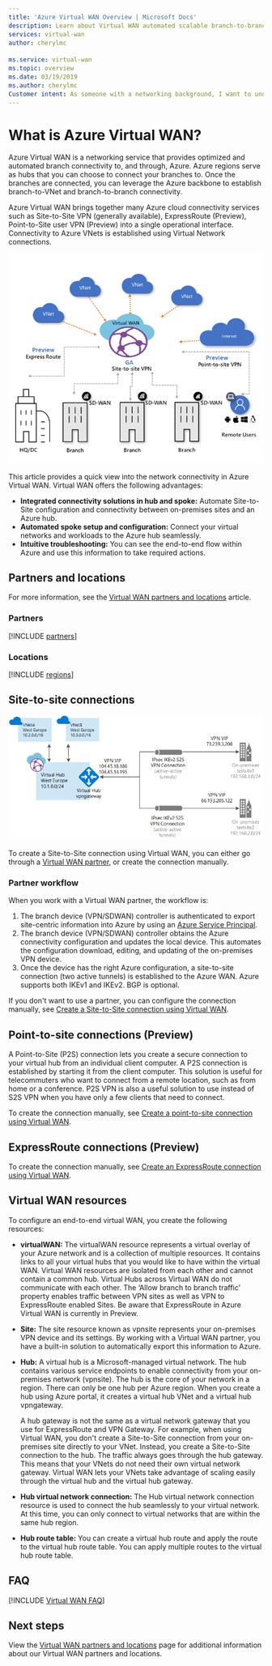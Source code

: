 ```yaml
---
title: 'Azure Virtual WAN Overview | Microsoft Docs'
description: Learn about Virtual WAN automated scalable branch-to-branch connectivity, available regions, and partners.
services: virtual-wan
author: cherylmc

ms.service: virtual-wan
ms.topic: overview
ms.date: 03/19/2019
ms.author: cherylmc
Customer intent: As someone with a networking background, I want to understand what Virtual WAN is and if it is the right choice for my Azure network.
---
```


# What is Azure Virtual WAN?

Azure Virtual WAN is a networking service that provides optimized and automated branch connectivity to, and through, Azure. Azure regions serve as hubs that you can choose to connect your branches to. Once the branches are connected, you can leverage the Azure backbone to establish branch-to-VNet and branch-to-branch connectivity.

Azure Virtual WAN brings together many Azure cloud connectivity services such as Site-to-Site VPN (generally available), ExpressRoute (Preview), Point-to-Site user VPN (Preview) into a single operational interface. Connectivity to Azure VNets is established using Virtual Network connections.

![Virtual WAN diagram](./media/virtual-wan-about/vwangraphic.png)

This article provides a quick view into the network connectivity in Azure Virtual WAN. Virtual WAN offers the following advantages:

* **Integrated connectivity solutions in hub and spoke:** Automate Site-to-Site configuration and connectivity between on-premises sites and an Azure hub.
* **Automated spoke setup and configuration:** Connect your virtual networks and workloads to the Azure hub seamlessly.
* **Intuitive troubleshooting:** You can see the end-to-end flow within Azure and use this information to take required actions.

## <a name="partner-region"></a>Partners and locations

For more information, see the [Virtual WAN partners and locations](virtual-wan-locations-partners.md) article.

### <a name="partner"></a>Partners

[!INCLUDE [partners](../../includes/virtual-wan-partners-include.md)]

### <a name="locations"></a>Locations

[!INCLUDE [regions](../../includes/virtual-wan-regions-include.md)]

## <a name="s2s"></a>Site-to-site connections

![Virtual WAN diagram](./media/virtual-wan-about/virtualwan.png)

To create a Site-to-Site connection using Virtual WAN, you can either go through a [Virtual WAN partner](virtual-wan-locations-partners.md), or create the connection manually.

### <a name="s2spartner"></a>Partner workflow

When you work with a Virtual WAN partner, the workflow is:

1. The branch device (VPN/SDWAN) controller is authenticated to export site-centric information into Azure by using an [Azure Service Principal](../active-directory/develop/howto-create-service-principal-portal.md).
2. The branch device (VPN/SDWAN) controller obtains the Azure connectivity configuration and updates the local device. This automates the configuration download, editing, and updating of the on-premises VPN device.
3. Once the device has the right Azure configuration, a site-to-site connection (two active tunnels) is established to the Azure WAN. Azure supports both IKEv1 and IKEv2. BGP is optional.

If you don't want to use a partner, you can configure the connection manually, see [Create a Site-to-Site connection using Virtual WAN](virtual-wan-site-to-site-portal.md).

## <a name="p2s"></a>Point-to-site connections (Preview)

A Point-to-Site (P2S) connection lets you create a secure connection to your virtual hub from an individual client computer. A P2S connection is established by starting it from the client computer. This solution is useful for telecommuters who want to connect from a remote location, such as from home or a conference. P2S VPN is also a useful solution to use instead of S2S VPN when you have only a few clients that need to connect.

To create the connection manually, see [Create a point-to-site connection using Virtual WAN](virtual-wan-point-to-site-portal.md).

## <a name="er"></a>ExpressRoute connections (Preview)

To create the connection manually, see [Create an ExpressRoute connection using Virtual WAN](virtual-wan-expressroute-portal.md).

## <a name="resources"></a>Virtual WAN resources

To configure an end-to-end virtual WAN, you create the following resources:

* **virtualWAN:** The virtualWAN resource represents a virtual overlay of your Azure network and is a collection of multiple resources. It contains links to all your virtual hubs that you would like to have within the virtual WAN. Virtual WAN resources are isolated from each other and cannot contain a common hub. Virtual Hubs across Virtual WAN do not communicate with each other. The ‘Allow branch to branch traffic’ property enables traffic between VPN sites as well as VPN to ExpressRoute enabled Sites. Be aware that ExpressRoute in Azure Virtual WAN is currently in Preview.

* **Site:** The site resource known as vpnsite represents your on-premises VPN device and its settings. By working with a Virtual WAN partner, you have a built-in solution to automatically export this information to Azure.

* **Hub:** A virtual hub is a Microsoft-managed virtual network. The hub contains various service endpoints to enable connectivity from your on-premises network (vpnsite). The hub is the core of your network in a region. There can only be one hub per Azure region. When you create a hub using Azure portal, it creates a virtual hub VNet and a virtual hub vpngateway.

  A hub gateway is not the same as a virtual network gateway that you use for ExpressRoute and VPN Gateway. For example, when using Virtual WAN, you don't create a Site-to-Site connection from your on-premises site directly to your VNet. Instead, you create a Site-to-Site connection to the hub. The traffic always goes through the hub gateway. This means that your VNets do not need their own virtual network gateway. Virtual WAN lets your VNets take advantage of scaling easily through the virtual hub and the virtual hub gateway. 

* **Hub virtual network connection:** The Hub virtual network connection resource is used to connect the hub seamlessly to your virtual network. At this time, you can only connect to virtual networks that are within the same hub region.

* **Hub route table:**  You can create a virtual hub route and apply the route to the virtual hub route table. You can apply multiple routes to the virtual hub route table.

## <a name="faq"></a>FAQ

[!INCLUDE [Virtual WAN FAQ](../../includes/virtual-wan-faq-include.md)]

## Next steps

View the [Virtual WAN partners and locations](virtual-wan-locations-partners.md) page for additional information about our Virtual WAN partners and locations.
